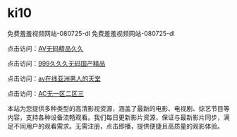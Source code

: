 # ki10
免费羞羞视频网站-080725-dl
免费羞羞视频网站-080725-dl

点击访问：<a href="https://heiliaowzu4ur.pages.dev">AV无码精品久久</a>

点击访问：<a href="https://heiliaozj3tjd.pages.dev">999久久久无码国产精品</a>

点击访问：<a href="https://heiliaoe8ajia.pages.dev">av在线亚洲男人的天堂</a>

点击访问：<a href="https://heiliaoxqkkct.pages.dev">AC无一区二区三</a>

本站为您提供多种类型的高清影视资源，涵盖了最新的电影、电视剧、综艺节目等内容，支持各种设备流畅观看。我们每日更新影片资源，保证与最新影片同步，满足不同用户的观看需求。无需注册，点击即播，提供便捷且高质量的观影体验。

<span style="display:none;">[Canonical link](https://github.com/ki08072025/ki10 ）</span>
